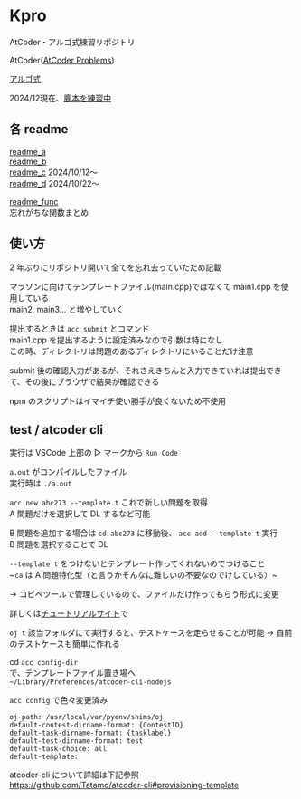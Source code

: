 # Kpro

AtCoder・アルゴ式練習リポジトリ

AtCoder([AtCoder Problems](https://kenkoooo.com/atcoder/#/table/syk2020))

[アルゴ式](https://algo-method.com/tasks)

2024/12現在、[鹿本を練習中](./AtCodeer/readme.md)

## 各 readme

[readme_a](readme_a.md)  
[readme_b](readme_b.md)  
[readme_c](readme_c.md) 2024/10/12〜   
[readme_d](readme_d.md) 2024/10/22〜  

[readme_func](readme_func.md)  
忘れがちな関数まとめ

## 使い方

2 年ぶりにリポジトリ開いて全てを忘れ去っていたため記載

マラソンに向けてテンプレートファイル(main.cpp)ではなくて main1.cpp を使用している  
main2, main3... と増やしていく

提出するときは `acc submit` とコマンド  
main1.cpp を提出するように設定済みなので引数は特になし  
この時、ディレクトリは問題のあるディレクトリにいることだけ注意

submit 後の確認入力があるが、それさえきちんと入力できていれば提出できて、その後にブラウザで結果が確認できる

npm のスクリプトはイマイチ使い勝手が良くないため不使用

## test / atcoder cli

実行は VSCode 上部の ▷ マークから `Run Code`

`a.out` がコンパイルしたファイル  
実行時は `./a.out`

`acc new abc273 --template t` これで新しい問題を取得  
A 問題だけを選択して DL するなど可能

B 問題を追加する場合は `cd abc273` に移動後、 `acc add --template t` 実行  
B 問題を選択することで DL

`--template t` をつけないとテンプレート作ってくれないのでつけること  
~`ca` は A 問題特化型（と言うかそんなに難しいの不要なのでけしている）~

→ コピペツールで管理しているので、ファイルだけ作ってもらう形式に変更

詳しくは[チュートリアルサイト](http://tatamo.81.la/blog/2018/12/07/atcoder-cli-tutorial/)で

`oj t` 該当フォルダにて実行すると、テストケースを走らせることが可能
→ 自前のテストケースも簡単に作れる

cd `acc config-dir`  
で、テンプレートファイル置き場へ  
`~/Library/Preferences/atcoder-cli-nodejs`

`acc config` で色々変更済み

```
oj-path: /usr/local/var/pyenv/shims/oj
default-contest-dirname-format: {ContestID}
default-task-dirname-format: {tasklabel}
default-test-dirname-format: test
default-task-choice: all
default-template:
```

atcoder-cli について詳細は下記参照  
https://github.com/Tatamo/atcoder-cli#provisioning-template
